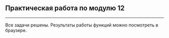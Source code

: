 ## Практическая работа по модулю 12

---

Все задачи решены. Результаты работы функций можно посмотреть в браузере.
